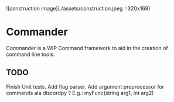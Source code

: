 ![construction image](./assets/construction.jpeg =320x168)

# Commander
Commander is a WIP Command framework to aid in the creation of command line tools.

## TODO
Finish Unit tests.
Add flag parser.
Add argument preprocessor for commands ala discordpy ?
E.g.: myFunc(string arg1, int arg2)